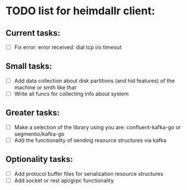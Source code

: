 # TODO list for heimdallr client: 

## Current tasks:
- [ ] Fix error: error received:  dial tcp <ip> i/o timeout

## Small tasks:
- [ ] Add data collection about disk partitions (and hid features) of the machine or smth like that
- [ ] Write all funcs for collecting info about system

## Greater tasks:
- [ ] Make a selection of the library using you are: confluent-kafka-go or segmentio/kafka-go
- [ ] Add the functionality of sending resource structures via kafka

## Optionality tasks:
- [ ] Add protocol buffer files for serialization resource structures
- [ ] Add socket or rest api/grpc functionality
